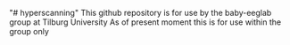"# hyperscanning" 
This github repository is for use by the baby-eeglab group at Tilburg University
As of present moment this is for use within the group only
